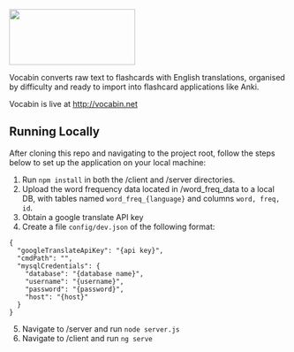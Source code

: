<img src="https://github.com/Buroni/vocabin/blob/master/src/assets/vocabin_logo.png" style="text-align: center;" width="228" height="101" />

Vocabin converts raw text to flashcards with English translations, organised by difficulty and ready to import into flashcard applications like Anki.

Vocabin is live at http://vocabin.net

## Running Locally

After cloning this repo and navigating to the project root, follow the steps below to set up the application on your local machine:

1. Run `npm install` in both the /client and /server directories.
2. Upload the word frequency data located in /word_freq_data to a local DB, with tables named `word_freq_{language}` and columns `word, freq, id`.
3. Obtain a google translate API key
4. Create a file `config/dev.json` of the following format:

```
{
  "googleTranslateApiKey": "{api key}",
  "cmdPath": "",
  "mysqlCredentials": {
    "database": "{database name}",
    "username": "{username}",
    "password": "{password}",
    "host": "{host}"
  }
}
```
5. Navigate to /server and run `node server.js`
6. Navigate to /client and run `ng serve`

